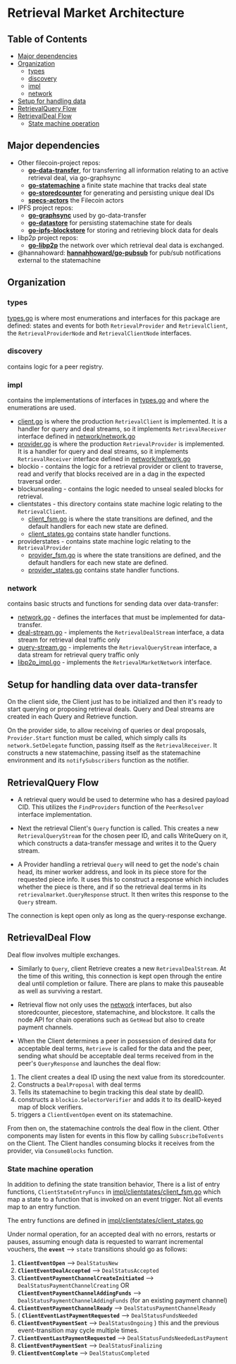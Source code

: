 # Retrieval Market Architecture

## Table of Contents
* [Major dependencies](#major-dependencies)
* [Organization](#organization)
    * [types](#types)
    * [discovery](#discovery)
    * [impl](#impl)
    * [network](#network)
* [Setup for handling data](#setup-for-handling-data-over-data-transfer)
* [RetrievalQuery Flow](#retrievalquery-flow)
* [RetrievalDeal Flow](#retrievaldeal-flow)
    * [State machine operation](#state-machine-operation)

## Major dependencies
* Other filecoin-project repos:
    * [**go-data-transfer**](https://github.com/filecoin-project/go-data-transfer), for transferring all information relating to an active 
        retrieval deal, via go-graphsync
    * [**go-statemachine**](https://github.com/filecoin-project/go-statemachine) a finite state machine that tracks deal state
    * [**go-storedcounter**](https://github.com/filecoin-project/go-storedcounter) for generating and persisting unique deal IDs
    * [**specs-actors**](https://github.com/filecoin-project/specs-actors) the Filecoin actors
* IPFS project repos:   
    * [**go-graphsync**](https://github.com/ipfs/go-graphsync) used by go-data-transfer
    * [**go-datastore**](https://github.com/ipfs/go-datastore) for persisting statemachine state for deals
    * [**go-ipfs-blockstore**](https://github.com/ipfs/go-ipfs-blockstore) for storing and retrieving block data for deals
* libp2p project repos:
    * [**go-libp2p**](https://github.com/libp2p/go-libp2p) the network over which retrieval deal data is exchanged.
* @hannahoward: [**hannahhoward/go-pubsub**](https://github.com/hannahhoward/go-pubsub) for pub/sub notifications external to the statemachine

## Organization
### types
[types.go](./types.go) is where most enumerations and interfaces for this package are defined: states and events for both 
`RetrievalProvider` and `RetrievalClient`, the `RetrievalProviderNode` and `RetrievalClientNode` interfaces.

### discovery
contains logic for a peer registry. 

### impl
contains the implementations of interfaces in [types.go](./types.go) and where the enumerations are used.
* [client.go](./impl/client.go) is where the production `RetrievalClient` is implemented. It is a handler for query and deal streams, so it implements `RetrievalReceiver` interface defined in [network/network.go](./network/network.go)
* [provider.go](./impl/provider.go) is where the production `RetrievalProvider` is implemented. It is a handler for query and deal streams, so it implements `RetrievalReceiver` interface defined in [network/network.go](./network/network.go)
* blockio - contains the logic for a retrieval provider or client to traverse, read and verify that blocks received are in a dag in the expected traversal order.
* blockunsealing - contains the logic needed to unseal sealed blocks for retrieval.
* clientstates - this directory contains state machine logic relating to the `RetrievalClient`.
    * [client_fsm.go](./impl/clientstates/client_fsm.go)  is where the state transitions are defined, and the default handlers for each new state are defined.
    * [client_states.go](./impl/clientstates/client_states.go) contains state handler functions.
* providerstates - contains state machine logic relating to the `RetrievalProvider`
    * [provider_fsm.go](./impl/providerstates/provider_fsm.go) is where the state transitions are defined, and the default handlers for each new state are defined.
    * [provider_states.go](./impl/providerstates/provider_states.go) contains state handler functions.

### network
contains basic structs and functions for sending data over data-transfer:
* [network.go](./network/network.go) - defines the interfaces that must be implemented for data-transfer.
* [deal-stream.go](./network/deal_stream.go) - implements the `RetrievalDealStream` interface, a data stream for retrieval deal traffic only
* [query-stream.go](./network/query_stream.go) - implements the `RetrievalQueryStream` interface, a data stream for retrieval query traffic only
* [libp2p_impl.go](./network/libp2p_impl.go) - implements the `RetrievalMarketNetwork` interface.

## Setup for handling data over data-transfer
On the client side, the Client just has to be initialized and then it's ready to start querying or proposing retrieval deals.
Query and Deal streams are created in each Query and Retrieve function.

On the provider side, to allow receiving of queries or deal proposals, `Provider.Start` function must be called, 
which simply calls its `network.SetDelegate` function, passing itself as the `RetrievalReceiver`. 
It constructs a new statemachine, passing itself as the statemachine environment and its `notifySubscribers` 
function as the notifier.


## RetrievalQuery Flow
* A retrieval query would be used to determine who has a desired payload CID. This utilizes 
the `FindProviders` function of the `PeerResolver` interface implementation.

* Next the retrieval Client's `Query` function is called. This creates a new `RetrievalQueryStream` for the chosen peer ID, 
and calls WriteQuery on it, which constructs a data-transfer message and writes it to the Query stream.

* A Provider handling a retrieval `Query` will need to get the node's chain head, its miner worker address, and look
in its piece store for the requested piece info. It uses this to construct a response which includes whether the
piece is there, and if so the retrieval deal terms in its `retrievalmarket.QueryResponse` struct.  It then writes this
response to the `Query` stream.

The connection is kept open only as long as the query-response exchange.

## RetrievalDeal Flow
Deal flow involves multiple exchanges.

* Similarly to `Query`, client Retrieve creates a new `RetrievalDealStream`.  At the time of this writing, this connection is 
kept open through the entire deal until completion or failure.  There are plans to make this pauseable as well as surviving
a restart.

* Retrieval flow not only uses the [network](./network/network.go) interfaces, but also storedcounter, piecestore, statemachine, and blockstore. 
It calls the node API for chain operations such as `GetHead` but also to create payment channels.

* When the Client determines a peer in possession of desired data for acceptable deal terms, `Retrieve` is called for the 
data and the peer, sending
what should be acceptable deal terms received from in the peer's `QueryResponse` and launches the deal flow:

1. The client creates a deal ID using the next value from its storedcounter.
1. Constructs a `DealProposal` with deal terms
1. Tells its statemachine to begin tracking this deal state by dealID.
1. constructs a `blockio.SelectorVerifier` and adds it to its dealID-keyed map of block verifiers.
1. triggers a `ClientEventOpen` event on its statemachine.

From then on, the statemachine controls the deal flow in the client. Other components may listen for events in this flow by calling
`SubscribeToEvents` on the Client. The Client handles consuming blocks it receives from the provider, via `ConsumeBlocks` function.

### State machine operation

In addition to defining the state transition behavior, There is a list of entry functions, `ClientStateEntryFuncs` in [impl/clientstates/client_fsm.go](./impl/clientstates/client_fsm.go) which map a 
state to a function that is invoked on an event trigger. Not all events map to an entry function.

The entry functions are defined in [impl/clientstates/client_states.go](./impl/clientstates/client_states.go)

Under normal operation, for an accepted deal with no errors, restarts or pauses, assuming enough data 
is requested to warrant incremental vouchers, the **`event`** ⟶ `state` transitions should go as follows: 

1. **`ClientEventOpen`** ⟶ `DealStatusNew`
1. **`ClientEventDealAccepted`** ⟶ `DealStatusAccepted`
1. **`ClientEventPaymentChannelCreateInitiated`** ⟶ `DealStatusPaymentChannelCreating` 
   OR <br>
   **`ClientEventPaymentChannelAddingFunds`** ⟶ `DealStatusPaymentChannelAddingFunds` (for an existing payment channel)
1. **`ClientEventPaymentChannelReady`** ⟶ `DealStatusPaymentChannelReady`
1. ( **`ClientEventLastPaymentRequested`** ⟶ `DealStatusFundsNeeded`
1.   **`ClientEventPaymentSent`** ⟶ `DealStatusOngoing` ) 
     this and the previous event-transition may cycle multiple times.
1. **`ClientEventLastPaymentRequested`** ⟶ `DealStatusFundsNeededLastPayment`
1. **`ClientEventPaymentSent`** ⟶ `DealStatusFinalizing`
1. **`ClientEventComplete`** ⟶ `DealStatusCompleted`
